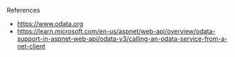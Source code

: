 References
- https://www.odata.org
- https://learn.microsoft.com/en-us/aspnet/web-api/overview/odata-support-in-aspnet-web-api/odata-v3/calling-an-odata-service-from-a-net-client

